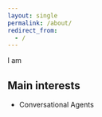```yaml
---
layout: single
permalink: /about/
redirect_from:
  - /
---
```


I am 

## Main interests

  * Conversational Agents 
  
